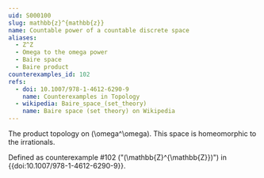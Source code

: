 ```yaml
---
uid: S000100
slug: mathbb{z}^{mathbb{z}}
name: Countable power of a countable discrete space
aliases:
  - Z^Z
  - Omega to the omega power
  - Baire space
  - Baire product
counterexamples_id: 102
refs:
  - doi: 10.1007/978-1-4612-6290-9
    name: Counterexamples in Topology
  - wikipedia: Baire_space_(set_theory)
    name: Baire space (set theory) on Wikipedia
---
```

The product topology on \(\omega^\omega\). This space is homeomorphic to the
irrationals.

Defined as counterexample #102 ("\(\mathbb{Z}^{\mathbb{Z}}\)")
in {{doi:10.1007/978-1-4612-6290-9}}.

<!-- [[Proof of Topology]]
We will verify the function $\rho((x_n),(y_n))=\sum_{n\in\mathbb{Z}}2^{-|n|}d(x_n,y_n)$ where $d(x_n,y_n)$ is the discrete metric, is a metric.

$\textbf{M1}:$ When $(x_n)=(y_n)$, each $x_n=y_n$, so $2^{-|n|}d(x_n,y_n)=0$ for all $n\in \mathbb{Z}$. Therefore, $\rho((x_n),(y_n)) = 0$.  

$\textbf{M2}:$ For $(x_n),(y_n),(z_n) \in \mathbb{Z}^{\mathbb{Z}}$, observe
\begin{align*}
\rho((x_n),(y_n)) + \rho((y_n),(z_n)) &= \sum_{n\in\mathbb{Z}}2^{-|n|}d(x_n,y_n) + \sum_{n\in\mathbb{Z}}2^{-|n|}d(y_n,z_n)\\
&= \sum_{n\in\mathbb{Z}}(2^{-|n|}d(x_n,y_n)+2^{-|n|}d(y_n,z_n)) \\
&= \sum_{n\in\mathbb{Z}}2^{-|n|}(d(x_n,y_n)+d(y_n,z_n)) \\
&\geq \sum_{n\in\mathbb{Z}}2^{-|n|}d(x_n,z_n)\\
&= \rho((x_n),(z_n))
\end{align*}
noting $d(x_n,y_n)+d(y_n,z_n) \geq d(x_n,z_n)$, since $d$ is a metric.

$\textbf{M3}:$ Observe
\begin{align*}
\rho((x_n),(y_n))&=\sum_{n\in\mathbb{Z}}2^{-|n|}d(x_n,y_n)\\
&=\sum_{n\in\mathbb{Z}}2^{-|n|}d(y_n,x_n)\\
&= \rho((y_n),(x_n))\\
\end{align*}
noting $d(x_n,y_n)=d(y_n,x_n)$, since $d$ is a metric.  

$\textbf{M4}:$ For $(x_n) \ne (y_n)$ where $(x_n),(y_n) \in \mathbb{Z}^{\mathbb{Z}}$, there is at least one place in the sequences where $x_i \ne y_i$.  So,
\begin{align*}
/\rho((x_n),(y_n))&=\sum_{n\in\mathbb{Z}}2^{-|n|}d(x_n,y_n)\\
&\geq 2^{-|i|}d(x_i,y_i)\\
&= 2^{-|i|}\\
&> 0.
\end{align*}
 -->
